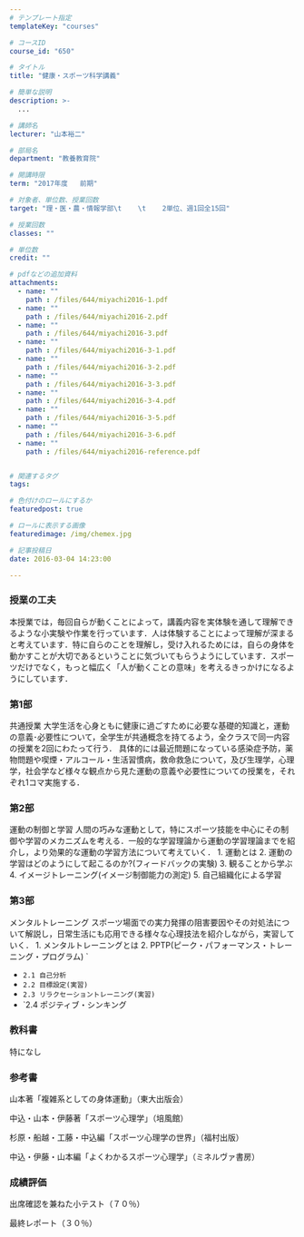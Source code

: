 ```yaml
---
# テンプレート指定
templateKey: "courses"

# コースID
course_id: "650"

# タイトル
title: "健康・スポーツ科学講義"

# 簡単な説明
description: >-
  ...

# 講師名
lecturer: "山本裕二"

# 部局名
department: "教養教育院"

# 開講時限
term: "2017年度	前期"

# 対象者、単位数、授業回数
target: "理・医・農・情報学部\t    \t    2単位、週1回全15回"

# 授業回数
classes: ""

# 単位数
credit: ""

# pdfなどの追加資料
attachments: 
  - name: "" 
    path : /files/644/miyachi2016-1.pdf
  - name: "" 
    path : /files/644/miyachi2016-2.pdf
  - name: "" 
    path : /files/644/miyachi2016-3.pdf
  - name: "" 
    path : /files/644/miyachi2016-3-1.pdf
  - name: "" 
    path : /files/644/miyachi2016-3-2.pdf
  - name: "" 
    path : /files/644/miyachi2016-3-3.pdf
  - name: "" 
    path : /files/644/miyachi2016-3-4.pdf
  - name: "" 
    path : /files/644/miyachi2016-3-5.pdf
  - name: "" 
    path : /files/644/miyachi2016-3-6.pdf
  - name: "" 
    path : /files/644/miyachi2016-reference.pdf


# 関連するタグ
tags:

# 色付けのロールにするか
featuredpost: true

# ロールに表示する画像
featuredimage: /img/chemex.jpg

# 記事投稿日
date: 2016-03-04 14:23:00

---
```


  
### 授業の工夫  
本授業では，毎回自らが動くことによって，講義内容を実体験を通して理解できるような小実験や作業を行っています．人は体験することによって理解が深まると考えています．特に自らのことを理解し，受け入れるためには，自らの身体を動かすことが大切であるということに気づいてもらうようにしています．スポーツだけでなく，もっと幅広く「人が動くことの意味」を考えるきっかけになるようにしています．

  
### 第1部  
共通授業 大学生活を心身ともに健康に過ごすために必要な基礎的知識と，運動の意義･必要性について，全学生が共通概念を持てるよう，全クラスで同一内容の授業を2回にわたって行う． 具体的には最近問題になっている感染症予防，薬物問題や喫煙・アルコール・生活習慣病，救命救急について，及び生理学，心理学，社会学など様々な観点から見た運動の意義や必要性についての授業を，それぞれ1コマ実施する．  
### 第2部  
運動の制御と学習 人間の巧みな運動として，特にスポーツ技能を中心にその制御や学習のメカニズムを考える．一般的な学習理論から運動の学習理論までを紹介し，より効果的な運動の学習方法について考えていく． 1. 運動とは 2. 運動の学習はどのようにして起こるのか?(フィードバックの実験) 3. 観ることから学ぶ 4. イメージトレーニング(イメージ制御能力の測定) 5. 自己組織化による学習  
### 第3部  
メンタルトレーニング スポーツ場面での実力発揮の阻害要因やその対処法について解説し，日常生活にも応用できる様々な心理技法を紹介しながら，実習していく． 1. メンタルトレーニングとは 2. PPTP(ピーク・パフォーマンス・トレーニング・プログラム) `  
* `2.1 自己分析 `  
* `2.2 目標設定(実習) `  
* `2.3 リラクセーショントレーニング(実習) `  
* `2.4 ポジティブ・シンキング  
### 教科書  
特になし  
### 参考書  


山本著「複雑系としての身体運動」（東大出版会）

中込・山本・伊藤著「スポーツ心理学」（培風館）

杉原・船越・工藤・中込編「スポーツ心理学の世界」（福村出版）

中込・伊藤・山本編「よくわかるスポーツ心理学」（ミネルヴァ書房）



  
### 成績評価  


出席確認を兼ねた小テスト（７０％）

最終レポート（３０％）
